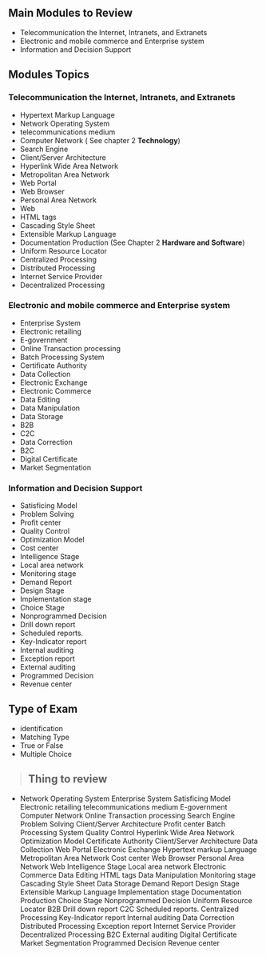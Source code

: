 ## Main Modules to Review
- Telecommunication the Internet, Intranets, and Extranets 
- Electronic and mobile commerce and Enterprise system 
- Information and Decision Support


## Modules Topics
### Telecommunication the Internet, Intranets, and Extranets
- Hypertext Markup Language
- Network Operating System
- telecommunications medium
- Computer Network ( See chapter 2 **Technology**)
- Search Engine
- Client/Server Architecture
- Hyperlink Wide Area Network
- Metropolitan Area Network
- Web Portal
- Web Browser
- Personal Area Network
- Web
- HTML tags
- Cascading Style Sheet
- Extensible Markup Language
- Documentation Production (See Chapter 2 **Hardware and Software**)
- Uniform Resource Locator
- Centralized Processing
- Distributed Processing
- Internet Service Provider
- Decentralized Processing

### Electronic and mobile commerce and Enterprise system
- Enterprise System
- Electronic retailing
- E-government
- Online Transaction processing
- Batch Processing System 
- Certificate Authority
- Data Collection
- Electronic Exchange
- Electronic Commerce
- Data Editing
- Data Manipulation
- Data Storage
- B2B
- C2C
- Data Correction
- B2C
- Digital Certificate
- Market Segmentation

### Information and Decision Support
- Satisficing Model
- Problem Solving
- Profit center
- Quality Control
- Optimization Model
- Cost center
- Intelligence Stage
- Local area network
- Monitoring stage
- Demand Report
- Design Stage
- Implementation stage
- Choice Stage
- Nonprogrammed Decision
- Drill down report
- Scheduled reports.
- Key-Indicator report
- Internal auditing
- Exception report
- External auditing
- Programmed Decision
- Revenue center





## Type of Exam
- identification
- Matching Type
- True or False
- Multiple Choice


> ## Thing to review
- Network Operating System
Enterprise System
Satisficing Model
Electronic retailing
telecommunications medium
E-government
Computer Network
Online Transaction processing
Search Engine
Problem Solving
Client/Server Architecture
Profit center
Batch Processing System 
Quality Control
Hyperlink Wide Area Network
Optimization Model
Certificate Authority
Client/Server Architecture
Data Collection
Web Portal
Electronic Exchange
Hypertext markup Language
Metropolitan Area Network
Cost center
Web Browser
Personal Area Network
Web
Intelligence Stage
Local area network
Electronic Commerce
Data Editing
HTML tags
Data Manipulation
Monitoring stage
Cascading Style Sheet
Data Storage
Demand Report
Design Stage
Extensible Markup Language
Implementation stage
Documentation Production
Choice Stage
Nonprogrammed Decision
Uniform Resource Locator
B2B
Drill down report
C2C
Scheduled reports.
Centralized  Processing
Key-Indicator report
Internal auditing
Data Correction
Distributed Processing
Exception report
Internet Service Provider
Decentralized Processing
B2C
External auditing
Digital Certificate
Market Segmentation
Programmed Decision
Revenue center
